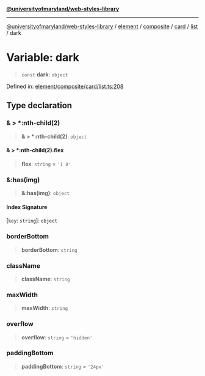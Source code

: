[**@universityofmaryland/web-styles-library**](../../../../../../../../README.md)

***

[@universityofmaryland/web-styles-library](../../../../../../../../README.md) / [element](../../../../../../../README.md) / [composite](../../../../../README.md) / [card](../../../README.md) / [list](../README.md) / dark

# Variable: dark

> `const` **dark**: `object`

Defined in: [element/composite/card/list.ts:208](https://github.com/UMD-Digital/design-system/blob/7fa144f196ef5f0ef2b372670136735f5a5c9236/packages/styles/source/element/composite/card/list.ts#L208)

## Type declaration

### & \> \*:nth-child(2)

> **& \> \*:nth-child(2)**: `object`

#### & \> \*:nth-child(2).flex

> **flex**: `string` = `'1 0'`

### &:has(img)

> **&:has(img)**: `object`

#### Index Signature

\[`key`: `string`\]: `object`

### borderBottom

> **borderBottom**: `string`

### className

> **className**: `string`

### maxWidth

> **maxWidth**: `string`

### overflow

> **overflow**: `string` = `'hidden'`

### paddingBottom

> **paddingBottom**: `string` = `'24px'`
